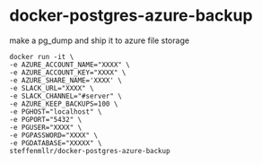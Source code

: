 # docker-postgres-azure-backup
make a pg_dump and ship it to azure file storage

```
docker run -it \
-e AZURE_ACCOUNT_NAME="XXXX" \
-e AZURE_ACCOUNT_KEY="XXXX" \
-e AZURE_SHARE_NAME='XXXX' \
-e SLACK_URL="XXXX" \
-e SLACK_CHANNEL="#server" \
-e AZURE_KEEP_BACKUPS=100 \
-e PGHOST="localhost" \
-e PGPORT="5432" \
-e PGUSER="XXXX" \
-e PGPASSWORD="XXXX" \
-e PGDATABASE="XXXXX" \
steffenmllr/docker-postgres-azure-backup
```